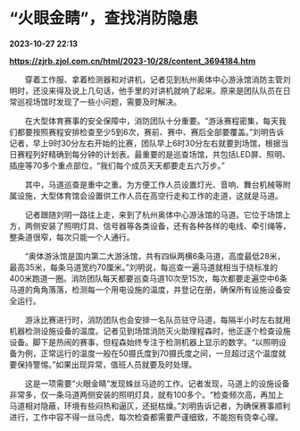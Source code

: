 # “火眼金睛”，查找消防隐患

**2023-10-27 22:13**

**https://zjrb.zjol.com.cn/html/2023-10/28/content_3694184.htm**

　　穿着工作服、拿着检测器和对讲机，记者见到杭州奥体中心游泳馆消防主管刘明时，还没来得及说上几句话，他手里的对讲机就响了起来。原来是团队队员在日常巡视场馆时发现了一些小问题，需要及时解决。

　　在大型体育赛事的安全保障中，消防团队十分重要。“游泳赛程密集，每天我们都要按照赛程安排检查至少5到6次，赛前、赛中、赛后全部要覆盖。”刘明告诉记者，早上9时30分左右开始的比赛，团队早上6时30分左右就要到场馆，根据当日赛程列好精确到每分钟的计划表。最重要的是巡查场馆，共包括LED屏、照明、插座等70多个重点部位，“我们每个成员天天都要走五六万步。”

　　其中，马道巡查是重中之重。为方便工作人员设置灯光、音响、舞台机械等附属设施，大型体育馆会设置供工作人员在高空行走和工作的走道，这就是马道。

　　记者跟随刘明一路往上走，来到了杭州奥体中心游泳馆的马道。它位于场馆上方，两侧安装了照明灯具、信号器等各类设备，还有各种各样的电线、牵引绳等，整条道很窄，每次只能一个人通行。

　　“奥体游泳馆是国内第二大游泳馆，共有四纵两横6条马道，高度最低28米，最高35米，每条马道宽约70厘米。”刘明说，每巡查一遍马道就相当于绕标准的400米跑道一圈。消防团队每天都要巡查马道10次至15次，每次都要走遍空中6条马道的角角落落，检测每一个用电设施的温度，并登记在册，确保所有设施设备安全运行。

　　游泳比赛进行时，消防团队也会安排一名队员驻守马道，每隔半小时左右就用机器检测设施设备的温度。记者见到场馆消防灭火助理程森时，他正逐个检查设施设备。脚下是热闹的赛事，但程森始终专注于检测机器上显示的数字。“以照明设备为例，正常运行的温度一般在50摄氏度到70摄氏度之间，一旦超过这个温度就要保持警惕。”如果出现异常，值班人员就要及时处理。

　　这是一项需要“火眼金睛”发现蛛丝马迹的工作。记者发现，马道上的设施设备非常多，仅一条马道两侧安装的照明灯具，就有100多个。“检查频次高，再加上马道相对隐蔽，环境有些闷热和逼仄，还挺枯燥。”刘明告诉记者，为确保赛事顺利进行，工作中容不得一丝马虎，每次检查都需要严谨细致，不能抱有侥幸心理。